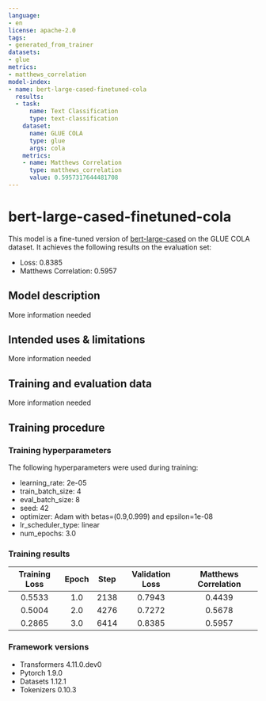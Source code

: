 ```yaml
---
language:
- en
license: apache-2.0
tags:
- generated_from_trainer
datasets:
- glue
metrics:
- matthews_correlation
model-index:
- name: bert-large-cased-finetuned-cola
  results:
  - task:
      name: Text Classification
      type: text-classification
    dataset:
      name: GLUE COLA
      type: glue
      args: cola
    metrics:
    - name: Matthews Correlation
      type: matthews_correlation
      value: 0.5957317644481708
---
```


<!-- This model card has been generated automatically according to the information the Trainer had access to. You
should probably proofread and complete it, then remove this comment. -->

# bert-large-cased-finetuned-cola

This model is a fine-tuned version of [bert-large-cased](https://huggingface.co/bert-large-cased) on the GLUE COLA dataset.
It achieves the following results on the evaluation set:
- Loss: 0.8385
- Matthews Correlation: 0.5957

## Model description

More information needed

## Intended uses & limitations

More information needed

## Training and evaluation data

More information needed

## Training procedure

### Training hyperparameters

The following hyperparameters were used during training:
- learning_rate: 2e-05
- train_batch_size: 4
- eval_batch_size: 8
- seed: 42
- optimizer: Adam with betas=(0.9,0.999) and epsilon=1e-08
- lr_scheduler_type: linear
- num_epochs: 3.0

### Training results

| Training Loss | Epoch | Step | Validation Loss | Matthews Correlation |
|:-------------:|:-----:|:----:|:---------------:|:--------------------:|
| 0.5533        | 1.0   | 2138 | 0.7943          | 0.4439               |
| 0.5004        | 2.0   | 4276 | 0.7272          | 0.5678               |
| 0.2865        | 3.0   | 6414 | 0.8385          | 0.5957               |


### Framework versions

- Transformers 4.11.0.dev0
- Pytorch 1.9.0
- Datasets 1.12.1
- Tokenizers 0.10.3
